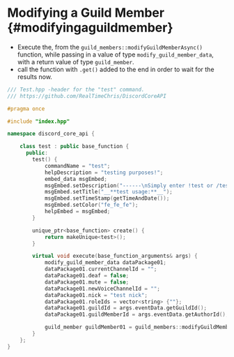 Modifying a Guild Member {#modifyingaguildmember}
============
- Execute the, from the `guild_members::modifyGuildMemberAsync()` function, while passing in a value of type `modify_guild_member_data`, with a return value of type `guild_member`.
- call the function with `.get()` added to the end in order to wait for the results now.

```cpp
/// Test.hpp -header for the "test" command.
/// https://github.com/RealTimeChris/DiscordCoreAPI

#pragma once

#include "index.hpp"

namespace discord_core_api {

	class test : public base_function {
	  public:
		test() {
			commandName = "test";
			helpDescription = "testing purposes!";
			embed_data msgEmbed;
			msgEmbed.setDescription("------\nSimply enter !test or /test!\n------");
			msgEmbed.setTitle("__**test usage:**__");
			msgEmbed.setTimeStamp(getTimeAndDate());
			msgEmbed.setColor("fe_fe_fe");
			helpEmbed = msgEmbed;
		}

		unique_ptr<base_function> create() {
			return makeUnique<test>();
		}

		virtual void execute(base_function_arguments& args) {
			modify_guild_member_data dataPackage01;
			dataPackage01.currentChannelId = "";
			dataPackage01.deaf = false;
			dataPackage01.mute = false;
			dataPackage01.newVoiceChannelId = "";
			dataPackage01.nick = "test nick";
			dataPackage01.roleIds = vector<string> {""};
			dataPackage01.guildId = args.eventData.getGuildId();
			dataPackage01.guildMemberId = args.eventData.getAuthorId();

			guild_member guildMember01 = guild_members::modifyGuildMemberAsync(const dataPackage01).get();
		}
	};
}
```
